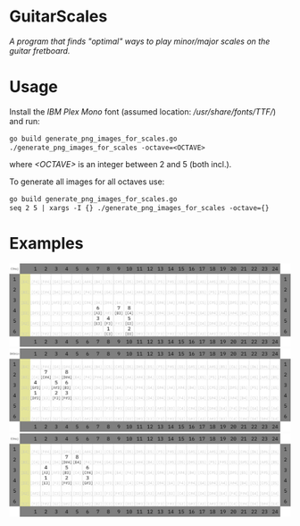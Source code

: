# GuitarScales
_A program that finds "optimal" ways to play minor/major scales on the guitar fretboard._
# Usage
Install the _IBM Plex Mono_ font (assumed location: _/usr/share/fonts/TTF/_) and run:
```shell
go build generate_png_images_for_scales.go
./generate_png_images_for_scales -octave=<OCTAVE>
```
where _\<OCTAVE\>_ is an integer between 2 and 5 (both incl.).

To generate all images for all octaves use:
```shell
go build generate_png_images_for_scales.go
seq 2 5 | xargs -I {} ./generate_png_images_for_scales -octave={}
```

# Examples
![C3maj](png/C3maj/0.png?raw=true "C3maj")
![D#3min](png/D%233min/0.png?raw=true "C3maj")
![E3maj](png/E3maj/7.png?raw=true "C3maj")
